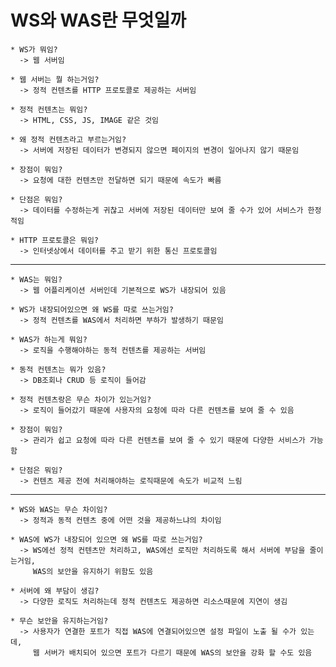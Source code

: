 WS와 WAS란 무엇일까
=============

    * WS가 뭐임?
      -> 웹 서버임
    
    * 웹 서버는 뭘 하는거임?
      -> 정적 컨텐츠를 HTTP 프로토콜로 제공하는 서버임

    * 정적 컨텐츠는 뭐임?
      -> HTML, CSS, JS, IMAGE 같은 것임

    * 왜 정적 컨텐츠라고 부르는거임?
      -> 서버에 저장된 데이터가 변경되지 않으면 페이지의 변경이 일어나지 않기 때문임

    * 장점이 뭐임?
      -> 요청에 대한 컨텐츠만 전달하면 되기 때문에 속도가 빠름

    * 단점은 뭐임?
      -> 데이터를 수정하는게 귀찮고 서버에 저장된 데이터만 보여 줄 수가 있어 서비스가 한정적임

    * HTTP 프로토콜은 뭐임?
      -> 인터넷상에서 데이터를 주고 받기 위한 통신 프로토콜임

---

    * WAS는 뭐임?
      -> 웹 어플리케이션 서버인데 기본적으로 WS가 내장되어 있음

    * WS가 내장되어있으면 왜 WS를 따로 쓰는거임?
      -> 정적 컨텐츠를 WAS에서 처리하면 부하가 발생하기 때문임
    
    * WAS가 하는게 뭐임?
      -> 로직을 수행해야하는 동적 컨텐츠를 제공하는 서버임

    * 동적 컨텐츠는 뭐가 있음?
      -> DB조회나 CRUD 등 로직이 들어감

    * 정적 컨텐츠랑은 무슨 차이가 있는거임?
      -> 로직이 들어갔기 때문에 사용자의 요청에 따라 다른 컨텐츠를 보여 줄 수 있음

    * 장점이 뭐임?
      -> 관리가 쉽고 요청에 따라 다른 컨텐츠를 보여 줄 수 있기 때문에 다양한 서비스가 가능함
    
    * 단점은 뭐임?
      -> 컨텐츠 제공 전에 처리해야하는 로직때문에 속도가 비교적 느림

---

    * WS와 WAS는 무슨 차이임?
      -> 정적과 동적 컨텐츠 중에 어떤 것을 제공하느냐의 차이임

    * WAS에 WS가 내장되어 있으면 왜 WS를 따로 쓰는거임?
      -> WS에선 정적 컨텐츠만 처리하고, WAS에선 로직만 처리하도록 해서 서버에 부담을 줄이는거임, 
         WAS의 보안을 유지하기 위함도 있음
                                                         
    * 서버에 왜 부담이 생김?
      -> 다양한 로직도 처리하는데 정적 컨텐츠도 제공하면 리소스때문에 지연이 생김

    * 무슨 보안을 유지하는거임?
      -> 사용자가 연결한 포트가 직접 WAS에 연결되어있으면 설정 파일이 노출 될 수가 있는데,
         웹 서버가 배치되어 있으면 포트가 다르기 때문에 WAS의 보안을 강화 할 수도 있음







































